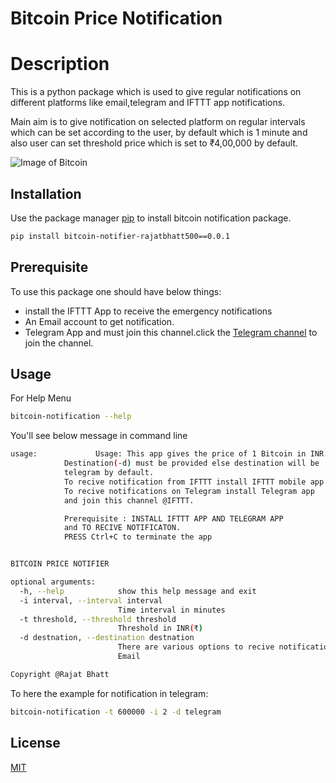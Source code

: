 # Bitcoin Price Notification

# Description

This is a python package which is used to give regular notifications on different platforms like  email,telegram and IFTTT app notifications. 

Main aim is to give notification on selected platform on regular intervals which can be set according to the user, by default which is 1 minute and also user can set threshold price which is set to ₹4,00,000 by default.


![Image of Bitcoin](https://cdn.pixabay.com/photo/2016/11/10/05/09/bitcoin-1813503_960_720.jpg)

## Installation

Use the package manager [pip](https://pip.pypa.io/en/stable/) to install bitcoin notification package.

```bash
pip install bitcoin-notifier-rajatbhatt500==0.0.1
```

## Prerequisite
To use this package one should have below things:

* install the IFTTT App to receive the emergency notifications
* An Email account to get notification.
* Telegram App and must join this channel.click the [Telegram channel](https://t.me/bitcoin_notificationrajat) to join the channel.

## Usage
For Help Menu

```bash
bitcoin-notification --help
```

You'll see below message in command line
```bash
usage:             Usage: This app gives the price of 1 Bitcoin in INR.
            Destination(-d) must be provided else destination will be
            telegram by default.
            To recive notification from IFTTT install IFTTT mobile app.
            To recive notifications on Telegram install Telegram app
            and join this channel @IFTTT.

            Prerequisite : INSTALL IFTTT APP AND TELEGRAM APP
            and TO RECIVE NOTIFICATON.
            PRESS Ctrl+C to terminate the app


BITCOIN PRICE NOTIFIER

optional arguments:
  -h, --help            show this help message and exit
  -i interval, --interval interval
                        Time interval in minutes
  -t threshold, --threshold threshold
                        Threshold in INR(₹)
  -d destnation, --destination destnation
                        There are various options to recive notificationsfrom us (1)IFTTT app (2) Telegram app (3)
                        Email

Copyright @Rajat Bhatt
```
To here the example for notification in telegram:
```bash
bitcoin-notification -t 600000 -i 2 -d telegram
```

## License
[MIT](https://choosealicense.com/licenses/mit/)